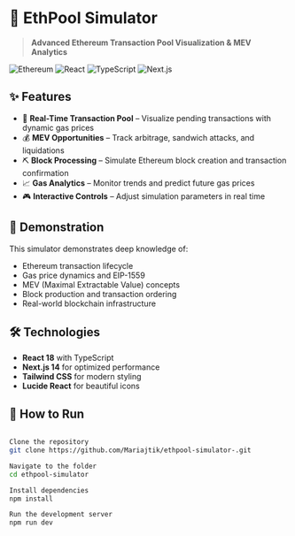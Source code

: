 # 🚀 EthPool Simulator

> **Advanced Ethereum Transaction Pool Visualization & MEV Analytics**

![Ethereum](https://img.shields.io/badge/Ethereum-3C3C3D?style=for-the-badge&logo=Ethereum&logoColor=white)
![React](https://img.shields.io/badge/React-20232A?style=for-the-badge&logo=react&logoColor=61DAFB)
![TypeScript](https://img.shields.io/badge/TypeScript-007ACC?style=for-the-badge&logo=typescript&logoColor=white)
![Next.js](https://img.shields.io/badge/Next.js-000000?style=for-the-badge&logo=nextdotjs&logoColor=white)



## ✨ Features

- 🔄 **Real-Time Transaction Pool** – Visualize pending transactions with dynamic gas prices  
- 💰 **MEV Opportunities** – Track arbitrage, sandwich attacks, and liquidations  
- ⛏️ **Block Processing** – Simulate Ethereum block creation and transaction confirmation  
- 📈 **Gas Analytics** – Monitor trends and predict future gas prices  
- 🎮 **Interactive Controls** – Adjust simulation parameters in real time

## 🎯 Demonstration

This simulator demonstrates deep knowledge of:
- Ethereum transaction lifecycle  
- Gas price dynamics and EIP-1559  
- MEV (Maximal Extractable Value) concepts  
- Block production and transaction ordering  
- Real-world blockchain infrastructure

## 🛠️ Technologies

- **React 18** with TypeScript  
- **Next.js 14** for optimized performance  
- **Tailwind CSS** for modern styling  
- **Lucide React** for beautiful icons

## 🚀 How to Run

```bash

Clone the repository
git clone https://github.com/Mariajtik/ethpool-simulator-.git

Navigate to the folder
cd ethpool-simulator

Install dependencies
npm install

Run the development server
npm run dev